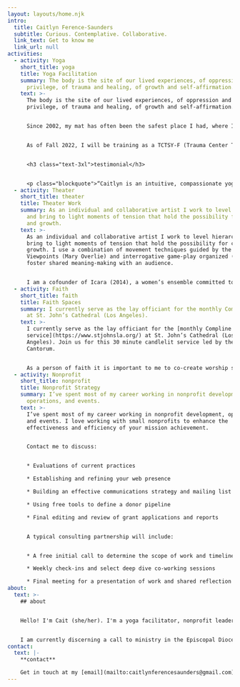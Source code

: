 ```yaml
---
layout: layouts/home.njk
intro:
  title: Caitlyn Ference-Saunders
  subtitle: Curious. Contemplative. Collaborative.
  link_text: Get to know me
  link_url: null
activities:
  - activity: Yoga
    short_title: yoga
    title: Yoga Facilitation
    summary: The body is the site of our lived experiences, of oppression and
      privilege, of trauma and healing, of growth and self-affirmation.
    text: >-
      The body is the site of our lived experiences, of oppression and
      privilege, of trauma and healing, of growth and self-affirmation.


      Since 2002, my mat has often been the safest place I had, where I could be fully myself. I began teaching (RYT-200, Yogaworks NYC) in 2011. I strive to support moving bodies and facilitate each student’s unique capabilities and growth goals. I’ve taught in studios, gyms, community centers, places of worship, and in private homes.


      As of Fall 2022, I will be training as a TCTSY-F (Trauma Center Trauma-Sensitive Yoga facilitator) through the [Center for Trauma and Embodiment](https://www.traumasensitiveyoga.com/). I incorporate the core principles (invitational language, choice-making, non-coercion interoception, & shared authentic experience) into both my regular teaching and into designated trauma-informed classes.


      <h3 class="text-3xl">testimonial</h3>


      <p class="blockquote">“Caitlyn is an intuitive, compassionate yoga teacher, with a helpful balance of sensitivity and insistence, gentleness and drive. She takes the time to understand each of her student’s needs and abilities and adapts everything from a single pose to an entire series of classes for each student’s level. I have been in the same class with experienced yogis and first-timers; she makes us all feel welcome, challenged, and at peace with our practice.”<br><br>— Heather</p>
  - activity: Theater
    short_title: theater
    title: Theater Work
    summary: As an individual and collaborative artist I work to level hierarchies
      and bring to light moments of tension that hold the possibility for change
      and growth.
    text: >-
      As an individual and collaborative artist I work to level hierarchies and
      bring to light moments of tension that hold the possibility for change and
      growth. I use a combination of movement techniques guided by the Six
      Viewpoints (Mary Overlie) and interrogative game-play organized (Boal) to
      foster shared meaning-making with an audience.


      I am a cofounder of Icara (2014), a women’s ensemble committed to creating original theater, through long-distance, process-oriented collaboration. We confront injustice by telling women's stories wherever we find them. Along with cofounder Napthali Fields-Forbes,  Icara cultivates brave spaces for female-identified, non-binary, and gender-queer artists.
  - activity: Faith
    short_title: faith
    title: Faith Spaces
    summary: I currently serve as the lay officiant for the monthly Compline service
      at St. John’s Cathedral (Los Angeles).
    text: >-
      I currently serve as the lay officiant for the [monthly Compline
      service](https://www.stjohnsla.org/) at St. John’s Cathedral (Los
      Angeles). Join us for this 30 minute candlelit service led by the Schola
      Cantorum.


      As a person of faith it is important to me to co-create worship spaces that can address and make room for the healing of spiritual/religious trauma. I believe that the Christian tradition has historically been both an agent and opponent of white supremacy, Christian nationalism, and transnational capitalism. I firmly believe that the church is most useful and beautiful when, following our saints, we add our voices to the many that call for global liberation and healing.
  - activity: Nonprofit
    short_title: nonprofit
    title: Nonprofit Strategy
    summary: I’ve spent most of my career working in nonprofit development,
      operations, and events.
    text: >-
      I’ve spent most of my career working in nonprofit development, operations,
      and events. I love working with small nonprofits to enhance the
      effectiveness and efficiency of your mission achievement.


      Contact me to discuss:


      * Evaluations of current practices

      * Establishing and refining your web presence

      * Building an effective communications strategy and mailing list

      * Using free tools to define a donor pipeline

      * Final editing and review of grant applications and reports


      A typical consulting partnership will include:


      * A free initial call to determine the scope of work and timeline

      * Weekly check-ins and select deep dive co-working sessions

      * Final meeting for a presentation of work and shared reflection time
about:
  text: >-
    ## about


    Hello! I'm Cait (she/her). I'm a yoga facilitator, nonprofit leader, theater artist, and a believer in our communal capacity to imagine and bring about a better world. In all I do, I try to make and hold spaces for people to flourish.


    I am currently discerning a call to ministry in the Episcopal Diocese of Los Angeles. I live and work in the Los Angeles metropolitan area, which occupies the unceded lands of the Kizh Gabrieleño and Gabrielino-Tongva peoples.
contact:
  text: |-
    **contact**

    Get in touch at my [email](mailto:caitlynferencesaunders@gmail.com).
---
```

